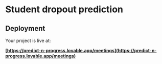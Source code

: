 # Student dropout prediction

## Deployment

Your project is live at:

**[https://predict-n-progress.lovable.app/meetings](https://predict-n-progress.lovable.app/meetings)**
